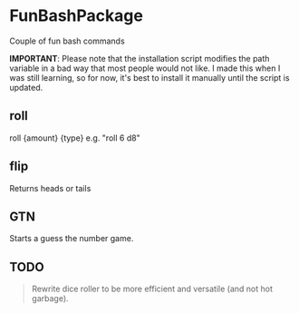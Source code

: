 # FunBashPackage
Couple of fun bash commands

**IMPORTANT**: Please note that the installation script modifies the path variable in a bad way that most people would not like. I made this when I was still learning, so for now, it's best to install it manually until the script is updated.

## roll
roll {amount} {type}
e.g. "roll 6 d8"

## flip
Returns heads or tails

## GTN
Starts a guess the number game.

## TODO
> Rewrite dice roller to be more efficient and versatile (and not hot garbage).
